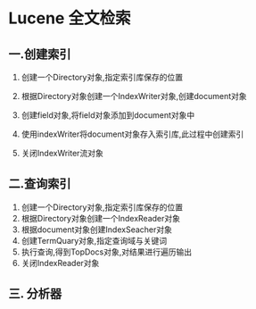 # Lucene 全文检索

## 一.创建索引

1. 创建一个Directory对象,指定索引库保存的位置

2. 根据Directory对象创建一个IndexWriter对象,创建document对象
3. 创建field对象,将field对象添加到document对象中
4. 使用indexWriter将document对象存入索引库,此过程中创建索引
5. 关闭IndexWriter流对象

## 二.查询索引

1. 创建一个Directory对象,指定索引库保存的位置
2. 根据Directory对象创建一个IndexReader对象
3. 根据document对象创建IndexSeacher对象
4. 创建TermQuary对象,指定查询域与关键词
5. 执行查询,得到TopDocs对象,对结果进行遍历输出
6. 关闭IndexReader对象

## 三. 分析器



